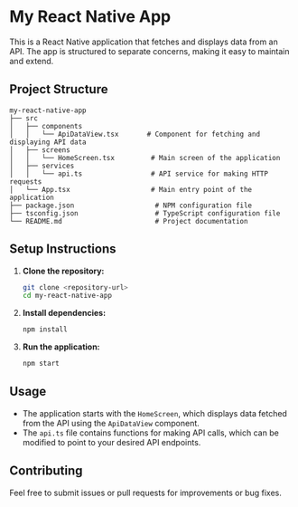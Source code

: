 # My React Native App

This is a React Native application that fetches and displays data from an API. The app is structured to separate concerns, making it easy to maintain and extend.

## Project Structure

```
my-react-native-app
├── src
│   ├── components
│   │   └── ApiDataView.tsx       # Component for fetching and displaying API data
│   ├── screens
│   │   └── HomeScreen.tsx         # Main screen of the application
│   ├── services
│   │   └── api.ts                 # API service for making HTTP requests
│   └── App.tsx                    # Main entry point of the application
├── package.json                    # NPM configuration file
├── tsconfig.json                   # TypeScript configuration file
└── README.md                       # Project documentation
```

## Setup Instructions

1. **Clone the repository:**
   ```bash
   git clone <repository-url>
   cd my-react-native-app
   ```

2. **Install dependencies:**
   ```bash
   npm install
   ```

3. **Run the application:**
   ```bash
   npm start
   ```

## Usage

- The application starts with the `HomeScreen`, which displays data fetched from the API using the `ApiDataView` component.
- The `api.ts` file contains functions for making API calls, which can be modified to point to your desired API endpoints.

## Contributing

Feel free to submit issues or pull requests for improvements or bug fixes.